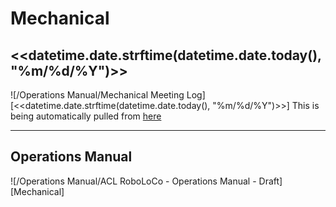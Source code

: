 # Mechanical


## <<datetime.date.strftime(datetime.date.today(), "%m/%d/%Y")>>
![/Operations Manual/Mechanical Meeting Log][<<datetime.date.strftime(datetime.date.today(), "%m/%d/%Y")>>]
This is being automatically pulled from [here](https://docs.google.com/document/d/1FlM-4zdLsIaI0Nsl1M7EhSWn9dx9MFwJLgHqYyxN88c/edit#heading=h.lawp6rcdh387)

---

## Operations Manual
![/Operations Manual/ACL RoboLoCo - Operations Manual - Draft][Mechanical]